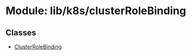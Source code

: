 # Module: lib/k8s/clusterRoleBinding

## Classes

- [ClusterRoleBinding](../classes/lib_k8s_clusterRoleBinding.ClusterRoleBinding.md)

